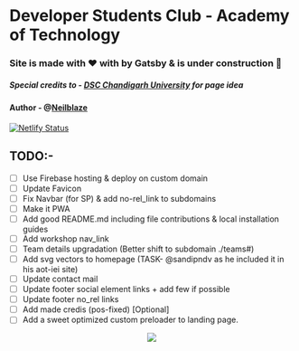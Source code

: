 # Developer Students Club - Academy of Technology

### Site is made with ❤️ with by Gatsby & is under construction 🚀
##### Special credits to - [DSC Chandigarh University](https://dsccu.in/) for page idea

#### Author - @[Neilblaze](https://github.com/neilblaze)

[![Netlify Status](https://api.netlify.com/api/v1/badges/2aa72e47-232b-4e5a-a877-d0eea59c1f75/deploy-status)](https://app.netlify.com/sites/dscaot/deploys)

## TODO:-

- [ ] Use Firebase hosting & deploy on custom domain
- [ ] Update Favicon
- [ ] Fix Navbar (for SP) & add no-rel_link to subdomains
- [ ] Make it PWA
- [ ] Add good README.md including file contributions & local installation guides
- [ ] Add workshop nav_link
- [ ] Team details upgradation (Better shift to subdomain ./teams#)
- [ ] Add svg vectors to homepage (TASK- @sandipndv as he included it in his aot-iei site)
- [ ] Update contact mail
- [ ] Update footer social element links + add few if possible
- [ ] Update footer no_rel links
- [ ] Add made credis (pos-fixed) [Optional]
- [ ] Add a sweet optimized custom preloader to landing page.

<p align="center">
  <img src="https://camo.githubusercontent.com/e8411bb8d036e541b7299ea0a5c47db49e28c4b2/68747470733a2f2f7765622e617263686976652e6f72672f7765622f32303039303732383231303435362f687474703a2f2f64652e67656f6369746965732e636f6d2f68656c6c6f6d616e34362f636f6e736261722e676966" />
</p>
